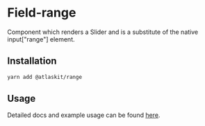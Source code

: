 # Field-range

Component which renders a Slider and is a substitute of the native input["range"] element.

## Installation

```sh
yarn add @atlaskit/range
```

## Usage

Detailed docs and example usage can be found [here](https://atlaskit.atlassian.com/packages/design-system/range).
